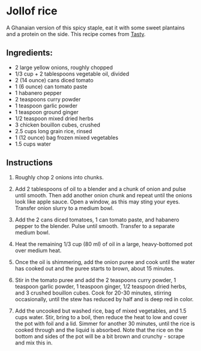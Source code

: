 # Jollof rice

A Ghanaian version of this spicy staple, eat it with some sweet plantains and a protein on the side. This recipe comes from [Tasty](https://tasty.co/recipe/ghanaian-jollof-rice-as-made-by-tei-hammond).


## Ingredients:

- 2 large yellow onions, roughly chopped
- 1/3 cup + 2 tablespoons vegetable oil, divided
- 2 (14 ounce) cans diced tomato
- 1 (6 ounce) can tomato paste
- 1 habanero pepper
- 2 teaspoons curry powder
- 1 teaspoon garlic powder
- 1 teaspoon ground ginger
- 1/2 teaspoon mixed dried herbs
- 3 chicken bouillon cubes, crushed
- 2.5 cups long grain rice, rinsed
- 1 (12 ounce) bag frozen mixed vegetables
- 1.5 cups water


## Instructions

1. Roughly chop 2 onions into chunks.

2. Add 2 tablespoons of oil to a blender and a chunk of onion and pulse until smooth. Then add another onion chunk and repeat until the onions look like apple sauce. Open a window, as this may sting your eyes. Transfer onion slurry to a medium bowl.

2. Add the 2 cans diced tomatoes, 1 can tomato paste, and habanero pepper to the blender. Pulse until smooth. Transfer to a separate medium bowl.

3. Heat the remaining 1/3 cup (80 ml) of oil in a large, heavy-bottomed pot over medium heat.

4. Once the oil is shimmering, add the onion puree and cook until the water has cooked out and the puree starts to brown, about 15 minutes.

5. Stir in the tomato puree and add the 2 teaspoons curry powder, 1 teaspoon garlic powder, 1 teaspoon ginger, 1/2 teaspoon dried herbs, and 3 crushed bouillon cubes. Cook for 20-30 minutes, stirring occasionally, until the stew has reduced by half and is deep red in color.

6. Add the uncooked but washed rice, bag of mixed vegetables, and 1.5 cups water. Stir, bring to a boil, then reduce the heat to low and cover the pot with foil and a lid. Simmer for another 30 minutes, until the rice is cooked through and the liquid is absorbed. Note that the rice on the bottom and sides of the pot will be a bit brown and crunchy - scrape and mix this in.
